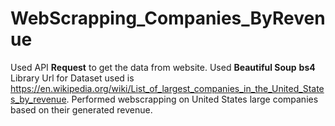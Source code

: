# WebScrapping_Companies_ByRevenue
Used API **Request** to get the data from website.
Used **Beautiful Soup** **bs4** Library 
Url for Dataset used is https://en.wikipedia.org/wiki/List_of_largest_companies_in_the_United_States_by_revenue.
Performed webscrapping on United States large companies based on their generated revenue.
